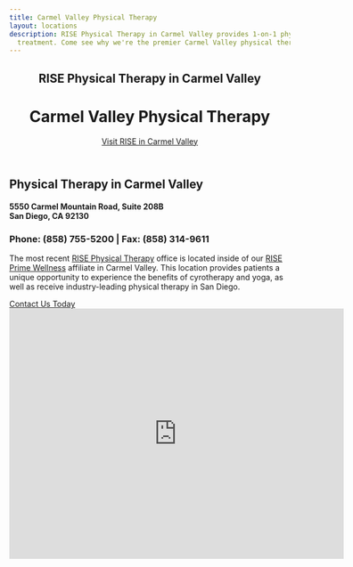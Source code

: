 ```yaml
---
title: Carmel Valley Physical Therapy
layout: locations
description: RISE Physical Therapy in Carmel Valley provides 1-on-1 physical therapy
  treatment. Come see why we're the premier Carmel Valley physical therapy clinic.
---
```


<!-- Carmel Valley Location Page -->
  <!-- Header -->
  <header id="carmel-valley">
    <div class="container">
      <div class="intro-text">
        <div><h2 class="intro-lead-in">RISE Physical Therapy in Carmel Valley</h2></div>
        <div><h1 class="intro-heading">Carmel Valley Physical Therapy</h1></div>
        <a href="#location-content" class="page-scroll btn btn-xl">Visit RISE in Carmel Valley</a>
      </div>
    </div>
  </header>
  <section id="location-content">
    <div class="container">
      <div class="row">
        <div class="col-lg-6">
          <h2 class="section-heading">Physical Therapy in Carmel Valley</h2>
          <h4 class="subheading">5550 Carmel Mountain Road, Suite 208B<br> San Diego, CA 92130</h4>
          <h3 class="section-subheading text-muted locations">Phone: (858) 755-5200 | Fax: (858) 314-9611</h3>
          <p class="text-muted">The most recent <a href="/">RISE Physical Therapy</a> office is located inside of our <a href="https://www.riseprimewellness.com/" target="_blank">RISE Prime Wellness</a> affiliate in Carmel Valley. This location provides patients a unique opportunity to experience the benefits of cyrotherapy and yoga, as well as receive industry-leading physical therapy in San Diego.</p>
          <a href="#contact" class="page-scroll btn btn-xl" id="location-contact-btn">Contact Us Today</a>
        </div>
        <div class="col-lg-6">
          <iframe src="https://www.google.com/maps/embed?pb=!1m18!1m12!1m3!1d1398.2846887087185!2d-117.1987328636024!3d32.92902628401158!2m3!1f0!2f0!3f0!3m2!1i1024!2i768!4f13.1!3m3!1m2!1s0x80dbf96481480f79%3A0xf4bff16cfe1afac4!2sRISE+Physical+Therapy!5e0!3m2!1sen!2sus!4v1550678191745" width="600" height="450" frameborder="0" style="border:0" allowfullscreen></iframe>
        </div>
      </div>
    </div>
  </section>
